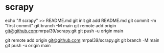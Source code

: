 # scrapy
echo "# scrapy" >> README.md
git init
git add README.md
git commit -m "first commit"
git branch -M main
git remote add origin git@github.com:mrpal39/scrapy.git
git push -u origin main


git remote add origin git@github.com:mrpal39/scrapy.git
git branch -M main
git push -u origin main
